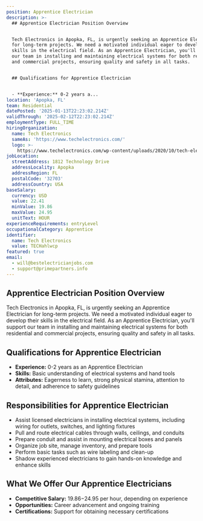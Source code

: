 ```yaml
---
position: Apprentice Electrician
description: >-
  ## Apprentice Electrician Position Overview


  Tech Electronics in Apopka, FL, is urgently seeking an Apprentice Electrician
  for long-term projects. We need a motivated individual eager to develop their
  skills in the electrical field. As an Apprentice Electrician, you'll support
  our team in installing and maintaining electrical systems for both residential
  and commercial projects, ensuring quality and safety in all tasks.


  ## Qualifications for Apprentice Electrician


  - **Experience:** 0-2 years a...
location: 'Apopka, FL'
team: Residential
datePosted: '2025-01-13T22:23:02.214Z'
validThrough: '2025-02-12T22:23:02.214Z'
employmentType: FULL_TIME
hiringOrganization:
  name: Tech Electronics
  sameAs: 'https://www.techelectronics.com/'
  logo: >-
    https://www.techelectronics.com/wp-content/uploads/2020/10/tech-electronics-logo.png
jobLocation:
  streetAddress: 1812 Technology Drive
  addressLocality: Apopka
  addressRegion: FL
  postalCode: '32703'
  addressCountry: USA
baseSalary:
  currency: USD
  value: 22.41
  minValue: 19.86
  maxValue: 24.95
  unitText: HOUR
experienceRequirements: entryLevel
occupationalCategory: Apprentice
identifier:
  name: Tech Electronics
  value: TECHahlwcp
featured: true
email:
  - will@bestelectricianjobs.com
  - support@primepartners.info
---
```




## Apprentice Electrician Position Overview

Tech Electronics in Apopka, FL, is urgently seeking an Apprentice Electrician for long-term projects. We need a motivated individual eager to develop their skills in the electrical field. As an Apprentice Electrician, you'll support our team in installing and maintaining electrical systems for both residential and commercial projects, ensuring quality and safety in all tasks.

## Qualifications for Apprentice Electrician

- **Experience:** 0-2 years as an Apprentice Electrician
- **Skills:** Basic understanding of electrical systems and hand tools
- **Attributes:** Eagerness to learn, strong physical stamina, attention to detail, and adherence to safety guidelines

## Responsibilities for Apprentice Electrician

- Assist licensed electricians in installing electrical systems, including wiring for outlets, switches, and lighting fixtures
- Pull and route electrical cables through walls, ceilings, and conduits
- Prepare conduit and assist in mounting electrical boxes and panels
- Organize job site, manage inventory, and prepare tools
- Perform basic tasks such as wire labeling and clean-up
- Shadow experienced electricians to gain hands-on knowledge and enhance skills

## What We Offer Our Apprentice Electricians

- **Competitive Salary:** $19.86-$24.95 per hour, depending on experience
- **Opportunities:** Career advancement and ongoing training
- **Certifications:** Support for obtaining necessary certifications